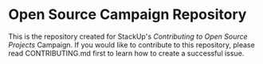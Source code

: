 # Open Source Campaign Repository
This is the repository created for StackUp's *Contributing to Open Source Projects* Campaign. If you would like to contribute to this repository, please read CONTRIBUTING.md first to learn how to create a successful issue. 
